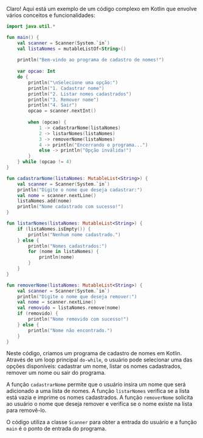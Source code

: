 Claro! Aqui está um exemplo de um código complexo em Kotlin que envolve vários conceitos e funcionalidades:

```kotlin
import java.util.*

fun main() {
    val scanner = Scanner(System.`in`)
    val listaNomes = mutableListOf<String>()
    
    println("Bem-vindo ao programa de cadastro de nomes!")
    
    var opcao: Int
    do {
        println("\nSelecione uma opção:")
        println("1. Cadastrar nome")
        println("2. Listar nomes cadastrados")
        println("3. Remover nome")
        println("4. Sair")
        opcao = scanner.nextInt()
        
        when (opcao) {
            1 -> cadastrarNome(listaNomes)
            2 -> listarNomes(listaNomes)
            3 -> removerNome(listaNomes)
            4 -> println("Encerrando o programa...")
            else -> println("Opção inválida!")
        }
    } while (opcao != 4)
}

fun cadastrarNome(listaNomes: MutableList<String>) {
    val scanner = Scanner(System.`in`)
    println("Digite o nome que deseja cadastrar:")
    val nome = scanner.nextLine()
    listaNomes.add(nome)
    println("Nome cadastrado com sucesso!")
}

fun listarNomes(listaNomes: MutableList<String>) {
    if (listaNomes.isEmpty()) {
        println("Nenhum nome cadastrado.")
    } else {
        println("Nomes cadastrados:")
        for (nome in listaNomes) {
            println(nome)
        }
    }
}

fun removerNome(listaNomes: MutableList<String>) {
    val scanner = Scanner(System.`in`)
    println("Digite o nome que deseja remover:")
    val nome = scanner.nextLine()
    val removido = listaNomes.remove(nome)
    if (removido) {
        println("Nome removido com sucesso!")
    } else {
        println("Nome não encontrado.")
    }
}
```

Neste código, criamos um programa de cadastro de nomes em Kotlin. Através de um loop principal `do-while`, o usuário pode selecionar uma das opções disponíveis: cadastrar um nome, listar os nomes cadastrados, remover um nome ou sair do programa.

A função `cadastrarNome` permite que o usuário insira um nome que será adicionado a uma lista de nomes. A função `listarNomes` verifica se a lista está vazia e imprime os nomes cadastrados. A função `removerNome` solicita ao usuário o nome que deseja remover e verifica se o nome existe na lista para removê-lo.

O código utiliza a classe `Scanner` para obter a entrada do usuário e a função `main` é o ponto de entrada do programa.